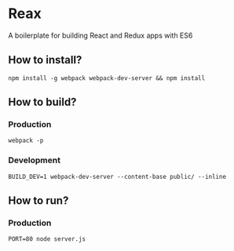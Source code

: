 # Reax

A boilerplate for building React and Redux apps with ES6

## How to install?

`npm install -g webpack webpack-dev-server && npm install`

## How to build?

### Production

`webpack -p`

### Development

`BUILD_DEV=1 webpack-dev-server --content-base public/ --inline`

## How to run?

### Production

`PORT=80 node server.js`
